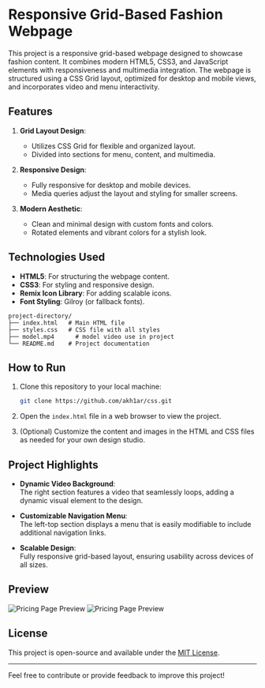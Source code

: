 # Responsive Grid-Based Fashion Webpage
This project is a responsive grid-based webpage designed to showcase fashion content. It combines modern HTML5, CSS3, and JavaScript elements with responsiveness and multimedia integration. The webpage is structured using a CSS Grid layout, optimized for desktop and mobile views, and incorporates video and menu interactivity.

## Features

1. **Grid Layout Design**:
   - Utilizes CSS Grid for flexible and organized layout.
   - Divided into sections for menu, content, and multimedia.

2. **Responsive Design**:
   - Fully responsive for desktop and mobile devices.
   - Media queries adjust the layout and styling for smaller screens.

3. **Modern Aesthetic**:
   - Clean and minimal design with custom fonts and colors.
   - Rotated elements and vibrant colors for a stylish look.

## Technologies Used
- **HTML5**: For structuring the webpage content.
- **CSS3**: For styling and responsive design.
- **Remix Icon Library**: For adding scalable icons.
- **Font Styling**: Gilroy (or fallback fonts).

```
project-directory/
├── index.html   # Main HTML file
├── styles.css   # CSS file with all styles
├── model.mp4      # model video use in project
└── README.md    # Project documentation
```

## How to Run

1. Clone this repository to your local machine:
    ```bash
    git clone https://github.com/akh1ar/css.git
    ```

2. Open the `index.html` file in a web browser to view the project.

3. (Optional) Customize the content and images in the HTML and CSS files as needed for your own design studio.

## Project Highlights

- **Dynamic Video Background**:  
  The right section features a video that seamlessly loops, adding a dynamic visual element to the design.

- **Customizable Navigation Menu**:  
  The left-top section displays a menu that is easily modifiable to include additional navigation links.

- **Scalable Design**:  
  Fully responsive grid-based layout, ensuring usability across devices of all sizes.

## Preview
![Pricing Page Preview](https://github.com/akh1ar/Web-Devlopment/blob/941d269eafbb0c73233e7b891fa3d29052c5c5fb/images/Cssgrid/mobile.png)
![Pricing Page Preview](https://github.com/akh1ar/Web-Devlopment/blob/941d269eafbb0c73233e7b891fa3d29052c5c5fb/images/Cssgrid/web.png)

## License

This project is open-source and available under the [MIT License](LICENSE).

---

Feel free to contribute or provide feedback to improve this project!
